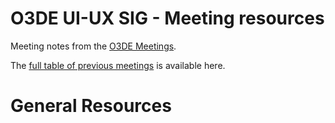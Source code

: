 # O3DE UI-UX SIG - Meeting resources

Meeting notes from the [O3DE Meetings](https://o3de.github.io/sig-ui-ux/meetings/).

The [full table of previous meetings](https://o3de.github.io/sig-ui-ux/meetings?id=previous-meetings) is available here.

# General Resources

